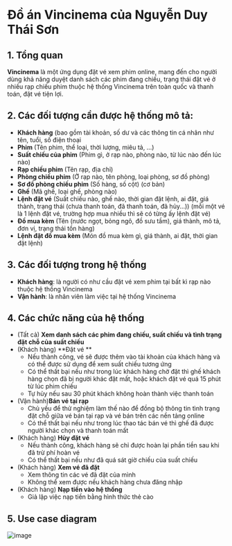 # Đồ án Vincinema của Nguyễn Duy Thái Sơn

## 1. Tổng quan
**Vincinema** là một ứng dụng đặt vé xem phim online, mang đến cho người dùng khả năng duyệt danh sách các phim đang chiếu, trạng thái đặt vé ở nhiều rạp chiếu phim thuộc hệ thống Vincinema trên toàn quốc và thanh toán, đặt vé tiện lợi.

## 2. Các đối tượng cần được hệ thống mô tả:
- **Khách hàng** (bao gồm tài khoản, số dư và các thông tin cá nhân như tên, tuổi, số điện thoại
- **Phim** (Tên phim, thể loại, thời lượng, miêu tả, ...)
- **Suất chiếu của phim** (Phim gì, ở rạp nào, phòng nào, từ lúc nào đến lúc nào)
- **Rạp chiếu phim** (Tên rạp, địa chỉ)
- **Phòng chiếu phim** (Ở rạp nào, tên phòng, loại phòng, sơ đồ phòng)
- **Sơ đồ phòng chiếu phim** (Số hàng, số cột) (cơ bản)
- **Ghế** (Mã ghế, loại ghế, phòng nào)
- **Lệnh đặt vé** (Suất chiếu nào, ghế nào, thời gian đặt lệnh, ai đặt, giá thành, trạng thái (chưa thanh toán, đã thanh toán, đã hủy...)) (mỗi một vé là 1 lệnh đặt vé, trường hợp mua nhiều thì sẽ có từng ấy lệnh đặt vé)
- **Đồ mua kèm** (Tên (nước ngọt, bỏng ngô, đồ sưu tầm), giá thành, mô tả, đơn vị, trạng thái tồn hàng)
- **Lệnh đặt đồ mua kèm** (Món đồ mua kèm gì, giá thành, ai đặt, thời gian đặt lệnh)

## 3. Các đối tượng trong hệ thống
- **Khách hàng**: là người có như cầu đặt vé xem phim tại bất kì rạp nào thuộc hệ thống Vincinema
- **Vận hành**: là nhân viên làm việc tại hệ thống Vincinema

## 4. Các chức năng của hệ thống
- (Tất cả) **Xem danh sách các phim đang chiếu, suất chiếu và tình trạng đặt chỗ của suất chiếu**
- (Khách hàng) **Đặt vé **
  - Nếu thành công, vé sẽ được thêm vào tài khoản của khách hàng và có thể được sử dụng để xem suất chiếu tương ứng
  - Có thể thất bại nếu như trong lúc khách hàng chờ đặt thì ghế khách hàng chọn đã bị người khác đặt mất, hoặc khách đặt vé quá 15 phút từ lúc phim chiếu
  - Tự hủy nếu sau 30 phút khách không hoàn thành việc thanh toán
- (Vận hành)**Bán vé tại rạp**
  - Chủ yếu để thử nghiệm làm thế nào để đồng bộ thông tin tình trạng đặt chỗ giữa vé bán tại rạp và vé bán trên các nền tảng online
  - Có thể thất bại nếu như trong lúc thao tác bán vé thì ghế đã được người khác chọn và thanh toán mất
- (Khách hàng) **Hủy đặt vé**
  - Nếu thành công, khách hàng sẽ chỉ được hoàn lại phần tiền sau khi đã trừ phí hoàn vé
  - Có thể thất bại nếu như đã quá sát giờ chiếu của suất chiếu
- (Khách hàng) **Xem vé đã đặt**
  - Xem thông tin các vé đã đặt của mình
  - Không thể xem được nếu khách hàng chưa đăng nhập
- (Khách hàng) **Nạp tiền vào hệ thống**
  - Giả lập việc nạp tiền bằng hình thức thẻ cào 

## 5. Use case diagram

![image](https://user-images.githubusercontent.com/94212764/144996249-e23de6bf-4e4f-4420-9b4e-702a8984085f.png)

